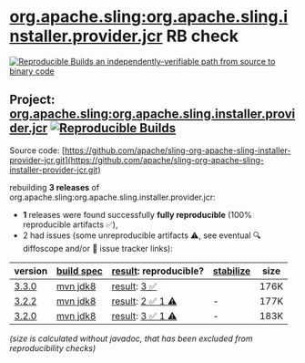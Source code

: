 [org.apache.sling:org.apache.sling.installer.provider.jcr](https://central.sonatype.com/artifact/org.apache.sling/org.apache.sling.installer.provider.jcr/versions) RB check
=======

[![Reproducible Builds](https://reproducible-builds.org/images/logos/rb.svg) an independently-verifiable path from source to binary code](https://reproducible-builds.org/)

## Project: [org.apache.sling:org.apache.sling.installer.provider.jcr](https://central.sonatype.com/artifact/org.apache.sling/org.apache.sling.installer.provider.jcr/versions) [![Reproducible Builds](https://img.shields.io/endpoint?url=https://raw.githubusercontent.com/jvm-repo-rebuild/reproducible-central/master/content/org/apache/sling/org.apache.sling.installer.provider.jcr/badge.json)](https://github.com/jvm-repo-rebuild/reproducible-central/blob/master/content/org/apache/sling/org.apache.sling.installer.provider.jcr/README.md)

Source code: [https://github.com/apache/sling-org-apache-sling-installer-provider-jcr.git](https://github.com/apache/sling-org-apache-sling-installer-provider-jcr.git)

rebuilding **3 releases** of org.apache.sling:org.apache.sling.installer.provider.jcr:
- **1** releases were found successfully **fully reproducible** (100% reproducible artifacts :white_check_mark:),
- 2 had issues (some unreproducible artifacts :warning:, see eventual :mag: diffoscope and/or :memo: issue tracker links):

| version | [build spec](/BUILDSPEC.md) | [result](https://reproducible-builds.org/docs/jvm/): reproducible? | [stabilize](https://github.com/google/oss-rebuild/blob/main/cmd/stabilize/README.md) | size |
| -- | --------- | ------ | ------ | -- |
| [3.3.0](https://central.sonatype.com/artifact/org.apache.sling/org.apache.sling.installer.provider.jcr/3.3.0/pom) | [mvn jdk8](org.apache.sling.installer.provider.jcr-3.3.0.buildspec) | [result](org.apache.sling.installer.provider.jcr-3.3.0.buildinfo): [3 :white_check_mark: ](org.apache.sling.installer.provider.jcr-3.3.0.buildcompare) | | 176K |
| [3.2.2](https://central.sonatype.com/artifact/org.apache.sling/org.apache.sling.installer.provider.jcr/3.2.2/pom) | [mvn jdk8](org.apache.sling.installer.provider.jcr-3.2.2.buildspec) | [result](org.apache.sling.installer.provider.jcr-3.2.2.buildinfo): [2 :white_check_mark:  1 :warning:](org.apache.sling.installer.provider.jcr-3.2.2.buildcompare) | - | 177K |
| [3.2.0](https://central.sonatype.com/artifact/org.apache.sling/org.apache.sling.installer.provider.jcr/3.2.0/pom) | [mvn jdk8](org.apache.sling.installer.provider.jcr-3.2.0.buildspec) | [result](org.apache.sling.installer.provider.jcr-3.2.0.buildinfo): [3 :white_check_mark:  1 :warning:](org.apache.sling.installer.provider.jcr-3.2.0.buildcompare) | - | 183K |

<i>(size is calculated without javadoc, that has been excluded from reproducibility checks)</i>
